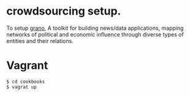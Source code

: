 # crowdsourcing setup.

To setup [grano][1], A toolkit for building news/data applications, mapping networks of political and economic influence through diverse types of entities and their relations.

# Vagrant

```
$ cd cookbooks
$ vagrat up
```

[1]: http://grano.pudo.org/
